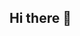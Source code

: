 ## Hi there 👋

<!--
**qwertre24/qwertre24** is a ✨ _special_ ✨ repository because its `README.md` (this file) appears on your GitHub profile.

Here are some ideas to get you started:努力学习C语言中

- 🔭 I’m currently working on ...
- 🌱 I’m currently learning ...
- 👯 I’m looking to collaborate on ...
- 🤔 I’m looking for help with ...
- 💬 Ask me about ...
- 📫 How to reach me: ...
- 😄 Pronouns: ...
- ⚡ Fun fact: ...
-->
